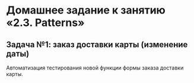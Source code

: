 # Домашнее задание к занятию «2.3. Patterns»

## Задача №1: заказ доставки карты (изменение даты)

Автоматизация тестирования новой функции формы заказа доставки карты.